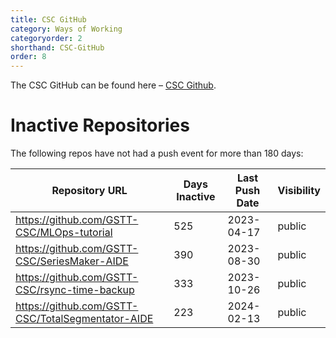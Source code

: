 ```yaml
---
title: CSC GitHub
category: Ways of Working
categoryorder: 2
shorthand: CSC-GitHub
order: 8
---
```


The CSC GitHub can be found here – <a href="https://github.com/GSTT-CSC/">CSC Github</a>.

# Inactive Repositories

The following repos have not had a push event for more than 180 days:

| Repository URL | Days Inactive | Last Push Date | Visibility |
| --- | --- | --- | --- |
| https://github.com/GSTT-CSC/MLOps-tutorial | 525 | 2023-04-17 | public |
| https://github.com/GSTT-CSC/SeriesMaker-AIDE | 390 | 2023-08-30 | public |
| https://github.com/GSTT-CSC/rsync-time-backup | 333 | 2023-10-26 | public |
| https://github.com/GSTT-CSC/TotalSegmentator-AIDE | 223 | 2024-02-13 | public |
